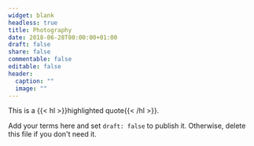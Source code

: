 ```yaml
---
widget: blank
headless: true
title: Photography
date: 2018-06-28T00:00:00+01:00
draft: false
share: false
commentable: false
editable: false
header:
  caption: ""
  image: ""
---
```



This is a {{< hl >}}highlighted quote{{< /hl >}}.

  
Add your terms here and set `draft: false` to publish it. Otherwise, delete this file if you don't need it.
